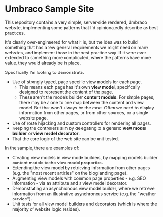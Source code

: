 # Umbraco Sample Site

This repository contains a very simple, server-side rendered, Umbraco website, implementing some patterns that I'd opinionatedly describe as best practices.

It's clearly over-engineered for what it is, but the idea was to build something that has a few general requirements we might need on many websites, and implement those in the best practice way. If it were ever extended to something more complicated, where the patterns have more value, they would already be in place.

Specifically I'm looking to demonstrate:

- Use of strongly typed, page specific view models for each page.
    - This means each page has it's own **view model**, specifically designed to represent the content of the page.
    - These aren't the models builder **content models**. For simple pages, there may be a one to one map between the content and view model. But that won't always be the case. Often we need to display information from other pages, or from other sources, on a single website page.
- Use of route hijacking and custom controllers for rendering all pages.
- Keeping the controllers slim by delegating to a generic **view model builder** or **view model decorator**.
- That the core logic of the web site can be unit tested.

In the sample, there are examples of:

- Creating view models in view mode builders, by mapping models builder content models to the view model properties.
- Extending the view model by retrieving information from other pages (e.g. the "most recent articles" on the blog landing page).
- Augmenting view models with common page properties - e.g. SEO information - via an attribute and a view model decorator.
- Demonstrating an asynchronous view model builder, where we retrieve information from an illustrative asynchronous service (e.g. the "weather service").
- Unit tests for all view model builders and decorators (which is where the majority of website logic resides).

